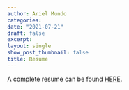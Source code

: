 ```yaml
---
author: Ariel Mundo
categories:
date: "2021-07-21"
draft: false
excerpt: 
layout: single
show_post_thumbnail: false
title: Resume
---
```


 A complete resume can be found [HERE](Mundo_Ariel_nov_2024.pdf).
 
 



